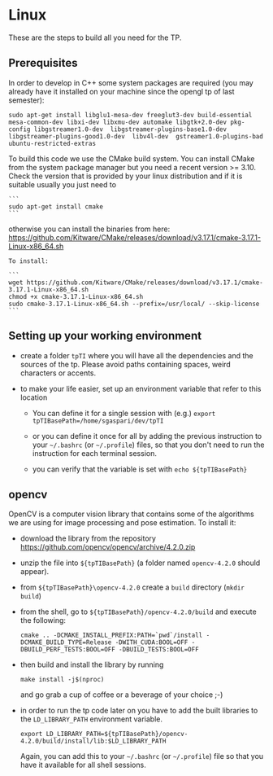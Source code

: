 # Linux

These are the steps to build all you need for the TP.


## Prerequisites

In order to develop in C++ some system packages are required (you may already have it installed on your machine since the opengl tp of last semester):

```
sudo apt-get install libglu1-mesa-dev freeglut3-dev build-essential mesa-common-dev libxi-dev libxmu-dev automake libgtk+2.0-dev pkg-config libgstreamer1.0-dev  libgstreamer-plugins-base1.0-dev  libgstreamer-plugins-good1.0-dev  libv4l-dev  gstreamer1.0-plugins-bad ubuntu-restricted-extras
```

To build this code we use the CMake build system.
You can install CMake from the system package manager but you need a recent version >= 3.10.
Check the version that is provided by your linux distribution and if it is suitable usually you just need to


    ```
    sudo apt-get install cmake
    ```

otherwise you can install the binaries from here: https://github.com/Kitware/CMake/releases/download/v3.17.1/cmake-3.17.1-Linux-x86_64.sh

    To install:

    ```
    wget https://github.com/Kitware/CMake/releases/download/v3.17.1/cmake-3.17.1-Linux-x86_64.sh
    chmod +x cmake-3.17.1-Linux-x86_64.sh
    sudo cmake-3.17.1-Linux-x86_64.sh --prefix=/usr/local/ --skip-license
    ```


## Setting up your working environment

* create a folder `tpTI` where you will have all the dependencies and the sources of the tp.
  Please avoid paths containing spaces, weird characters or accents.

* to make your life easier, set up an environment variable that refer to this location

    * You can define it for a single session with (e.g.) `export tpTIBasePath=/home/sgaspari/dev/tpTI`

    * or you can define it once for all by adding the previous instruction to your `~/.bashrc` (or `~/.profile`) files, so that you don't need to run the instruction for each terminal session.

    * you can verify that the variable is set with `echo ${tpTIBasePath}`


## opencv

OpenCV is a computer vision library that contains some of the algorithms we are using for image processing and pose estimation.
To install it:

* download the library from the repository https://github.com/opencv/opencv/archive/4.2.0.zip

* unzip the file into `${tpTIBasePath}` (a folder named `opencv-4.2.0` should appear).

* from `${tpTIBasePath}\opencv-4.2.0` create a `build` directory (`mkdir build`)

* from the shell, go to `${tpTIBasePath}/opencv-4.2.0/build` and execute the following:

    ```
    cmake .. -DCMAKE_INSTALL_PREFIX:PATH=`pwd`/install -DCMAKE_BUILD_TYPE=Release -DWITH_CUDA:BOOL=OFF -DBUILD_PERF_TESTS:BOOL=OFF -DBUILD_TESTS:BOOL=OFF
    ```

* then build and install the library by running

    ```
    make install -j$(nproc) 
    ```
  and go grab a cup of coffee or a beverage of your choice ;-)


* in order to run the tp code later on you have to add the built libraries to the `LD_LIBRARY_PATH` environment variable.

    ```
    export LD_LIBRARY_PATH=${tpTIBasePath}/opencv-4.2.0/build/install/lib:$LD_LIBRARY_PATH
    ```

  Again, you can add this to your `~/.bashrc` (or `~/.profile`) file so that you have it available for all shell sessions.